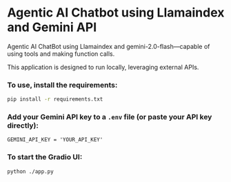 # Agentic AI Chatbot using Llamaindex and Gemini API
Agentic AI ChatBot using Llamaindex and gemini-2.0-flash—capable of using tools and making function calls.

This application is designed to run locally, leveraging external APIs.

### To use, install the requirements:
```bash
pip install -r requirements.txt
```

### Add your Gemini API key to a `.env` file (or paste your API key directly):
`
GEMINI_API_KEY = 'YOUR_API_KEY'
`

### To start the Gradio UI:
```bash
python ./app.py
```
